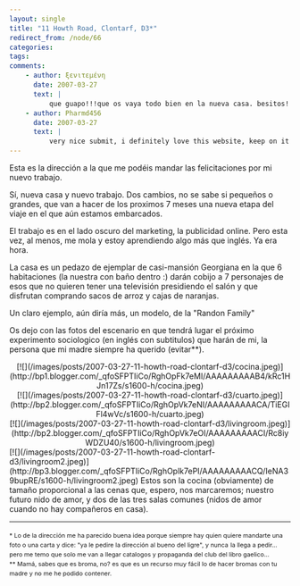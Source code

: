 ```yaml
---
layout: single
title: "11 Howth Road, Clontarf, D3*"
redirect_from: /node/66
categories:
tags: 
comments: 
    - author: ξενιτεμένη
      date: 2007-03-27
      text: |
          que guapo!!!que os vaya todo bien en la nueva casa. besitos!  
    - author: Pharmd456
      date: 2007-03-27
      text: |
          very nice submit, i definitely love this website, keep on it fkakceedbkbk  
---
```

Esta es la dirección a la que me podéis mandar las felicitaciones por mi nuevo trabajo.  

Sí, nueva casa y nuevo trabajo. Dos cambios, no se sabe si pequeños o grandes, que van a hacer de los proximos 7 meses una nueva etapa del viaje en el que aún estamos embarcados.  

El trabajo es en el lado oscuro del marketing, la publicidad online. Pero esta vez, al menos, me mola y estoy aprendiendo algo más que inglés. Ya era hora.  

La casa es un pedazo de ejemplar de casi-mansión Georgiana en la que 6 habitaciones (la nuestra con baño dentro :) darán cobijo a 7 personajes de esos que no quieren tener una televisión presidiendo el salón y que disfrutan comprando sacos de arroz y cajas de naranjas.  

Un claro ejemplo, aún diría más, un modelo, de la "Randon Family"  

Os dejo con las fotos del escenario en que tendrá lugar el próximo experimento sociologico (en inglés con subtitulos) que harán de mi, la persona que mi madre siempre ha querido (evitar**).  

<div style="text-align: center;">[![](/images/posts/2007-03-27-11-howth-road-clontarf-d3/cocina.jpeg)](http://bp1.blogger.com/_qfoSFPTIiCo/RghOpFk7eMI/AAAAAAAAAB4/kRc1HJn17Zs/s1600-h/cocina.jpeg)  
</div>

<div style="text-align: center;">[![](/images/posts/2007-03-27-11-howth-road-clontarf-d3/cuarto.jpeg)](http://bp2.blogger.com/_qfoSFPTIiCo/RghOpVk7eNI/AAAAAAAAACA/TiEGIFl4wVc/s1600-h/cuarto.jpeg)  
</div>

<div style="text-align: center;">[![](/images/posts/2007-03-27-11-howth-road-clontarf-d3/livingroom.jpeg)](http://bp2.blogger.com/_qfoSFPTIiCo/RghOpVk7eOI/AAAAAAAAACI/Rc8iyWDZU40/s1600-h/livingroom.jpeg)  
</div>

<div style="text-align: center;">

<div style="text-align: left;">[![](/images/posts/2007-03-27-11-howth-road-clontarf-d3/livingroom2.jpeg)](http://bp3.blogger.com/_qfoSFPTIiCo/RghOplk7ePI/AAAAAAAAACQ/IeNA39bupRE/s1600-h/livingroom2.jpeg)  
Estos son la cocina (obviamente) de tamaño proporcional a las cenas que, espero, nos marcaremos; nuestro futuro nido de amor, y dos de las tres salas comunes (nidos de amor cuando no hay compañeros en casa).  

------------------------------------------------------------------------------------------------  
<span style="font-size:78%;">* Lo de la dirección me ha parecido buena idea porque siempre hay quien quiere mandarte una foto o una carta y dice: "ya le pedire la dirección al bueno del ligre", y nunca</span> <span style="font-size:78%;">la llega a pedir... pero me temo que solo me van a llegar catalogos y propaganda del club del libro gaelico...  
** Mamá, sabes que es broma, no? es que es un recurso muy fácil lo de hacer bromas con tu madre y no me he podido contener.</span>  
</div>

</div>
